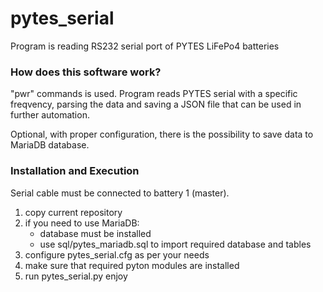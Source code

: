 # pytes_serial
 Program is reading RS232 serial port of PYTES LiFePo4 batteries
 
### How does this software work?
 "pwr" commands is used.
Program reads PYTES serial with a specific freqvency, parsing the data and saving a JSON file that
can be used in further automation. 

Optional, with proper configuration, there is the possibility to save data to MariaDB database.

### Installation and Execution
Serial cable must be connected to battery 1 (master).
1. copy current repository 
3. if you need to use MariaDB:
   - database must be installed
   - use sql/pytes_mariadb.sql to import required database and tables
3. configure pytes_serial.cfg as per your needs
4. make sure that required pyton modules are installed
5. run pytes_serial.py
enjoy